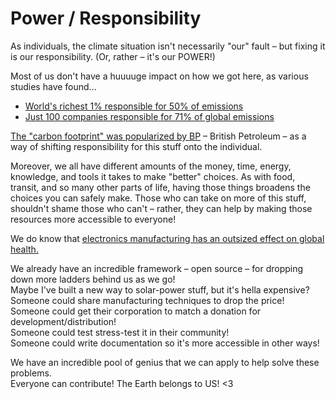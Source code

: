 # Power / Responsibility

As individuals, the climate situation isn't necessarily "our" fault – but fixing it is our responsibility. (Or, rather – it's our POWER!)

Most of us don't have a huuuuge impact on how we got here, as various studies have found...
- [World's richest 1% responsible for 50% of emissions](https://www.theguardian.com/environment/2020/sep/21/worlds-richest-1-cause-double-co2-emissions-of-poorest-50-says-oxfam)
- [Just 100 companies responsible for 71% of global emissions](https://www.theguardian.com/sustainable-business/2017/jul/10/100-fossil-fuel-companies-investors-responsible-71-global-emissions-cdp-study-climate-change)

[The "carbon footprint" was popularized by BP](https://en.wikipedia.org/wiki/Carbon_footprint#Origin_of_the_concept) – British Petroleum – as a way of shifting responsibility for this stuff onto the individual.

Moreover, we all have different amounts of the money, time, energy, knowledge, and tools it takes to make "better" choices. As with food, transit, and so many other parts of life, having those things broadens the choices you can safely make. Those who can take on more of this stuff, shouldn't shame those who can't – rather, they can help by making those resources more accessible to everyone!

We do know that [electronics manufacturing has an outsized effect on global health.](https://www.ifixit.com/Right-to-Repair/Manufacturing)

We already have an incredible framework – open source – for dropping down more ladders behind us as we go!  
Maybe I've built a new way to solar-power stuff, but it's hella expensive?  
Someone could share manufacturing techniques to drop the price!  
Someone could get their corporation to match a donation for development/distribution!  
Someone could test stress-test it in their community!  
Someone could write documentation so it's more accessible in other ways!  

We have an incredible pool of genius that we can apply to help solve these problems.  
Everyone can contribute! The Earth belongs to US! <3